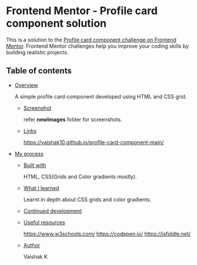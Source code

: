 # Frontend Mentor - Profile card component solution

This is a solution to the [Profile card component challenge on Frontend Mentor](https://www.frontendmentor.io/challenges/profile-card-component-cfArpWshJ). Frontend Mentor challenges help you improve your coding skills by building realistic projects. 

## Table of contents

- [Overview](#overview)

     A simple profile card component developed using HTML and CSS grid.

  - [Screenshot](#screenshot)

     refer **newImages** folder for screenshots.

  - [Links](#links)
     
     https://vaishak10.github.io/profile-card-component-main/

- [My process](#my-process)

  - [Built with](#built-with)

    HTML, CSS(Grids and Color gradients mostly).

  - [What I learned](#what-i-learned)
    
     Learnt in depth about CSS grids and color gradients.

  - [Continued development](#continued-development)
  - [Useful resources](#useful-resources)

    https://www.w3schools.com/
    https://codepen.io/
    https://jsfiddle.net/

  - [Author](#author)

    Vaishak K

